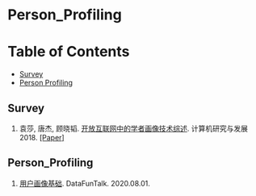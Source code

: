 # Person_Profiling


Table of Contents
=================

  * [Survey](#Survey)
  * [Person Profiling](#Person_Profiling)
  


## Survey
1. 袁莎, 唐杰, 顾晓韬. [开放互联网中的学者画像技术综述](paper/Survey_on_Scholar_Profiling_in_OpenInternet.pdf). 计算机研究与发展 2018. [[Paper]](paper/Survey_on_Scholar_Profiling_in_OpenInternet.pdf)


## Person_Profiling
1. [用户画像基础](https://mp.weixin.qq.com/s/MFKYddfINEQnUO-WPTTdGg). DataFunTalk. 2020.08.01. 



